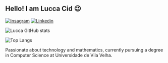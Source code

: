 ## Hello! I am Lucca Cid 😉

[![Insagram](https://img.shields.io/badge/Instagram-E4405F?style=for-the-badge&logo=instagram&logoColor=white)](https://www.instagram.com/luccacidd/)
[![Linkedin](https://img.shields.io/badge/LinkedIn-0077B5?style=for-the-badge&logo=linkedin&logoColor=white)](https://www.linkedin.com/in/luccacidd/)

![Lucca GitHub stats](https://github-readme-stats.vercel.app/api?username=luccacid&show_icons=true&bg_color=00000000)


![Top Langs](https://github-readme-stats.vercel.app/api/top-langs/?username=luccacid&layout=compact)


Passionate about technology and mathematics, currently pursuing a degree in Computer Science at Universidade de Vila Velha.
